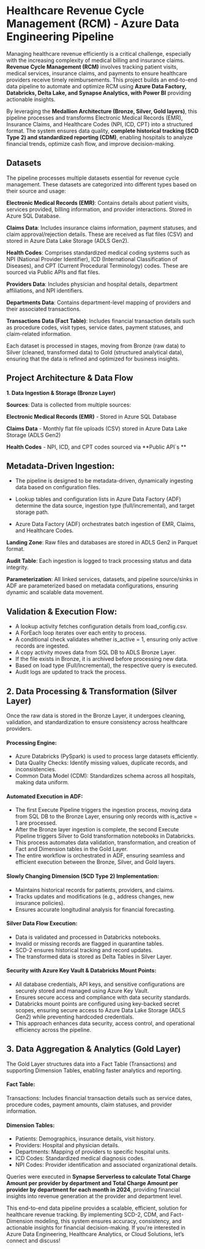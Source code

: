 # Healthcare Revenue Cycle Management (RCM) - Azure Data Engineering Pipeline


Managing healthcare revenue efficiently is a critical challenge, especially with the increasing complexity of medical billing and insurance claims. **Revenue Cycle Management (RCM)** involves tracking patient visits, medical services, insurance claims, and payments to ensure healthcare providers receive timely reimbursements. This project builds an end-to-end data pipeline to automate and optimize RCM using **Azure Data Factory, Databricks, Delta Lake, and Synapse Analytics, with Power BI** providing actionable insights.

By leveraging the **Medallion Architecture (Bronze, Silver, Gold layers)**, this pipeline processes and transforms Electronic Medical Records (EMR), Insurance Claims, and Healthcare Codes (NPI, ICD, CPT) into a structured format. The system ensures data quality, **complete historical tracking (SCD Type 2) and standardized reporting (CDM)**, enabling hospitals to analyze financial trends, optimize cash flow, and improve decision-making.

## Datasets 

The pipeline processes multiple datasets essential for revenue cycle management. These datasets are categorized into different types based on their source and usage:

**Electronic Medical Records (EMR)**: Contains details about patient visits, services provided, billing information, and provider interactions. Stored in Azure SQL Database.

**Claims Data**: Includes insurance claims information, payment statuses, and claim approval/rejection details. These are received as flat files (CSV) and stored in Azure Data Lake Storage (ADLS Gen2).

**Health Codes**: Comprises standardized medical coding systems such as NPI (National Provider Identifier), ICD (International Classification of Diseases), and CPT (Current Procedural Terminology) codes. These are sourced via Public APIs and flat files.

**Providers Data**: Includes physician and hospital details, department affiliations, and NPI identifiers.

**Departments Data**: Contains department-level mapping of providers and their associated transactions.

**Transactions Data (Fact Table)**: Includes financial transaction details such as procedure codes, visit types, service dates, payment statuses, and claim-related information.

Each dataset is processed in stages, moving from Bronze (raw data) to Silver (cleaned, transformed data) to Gold (structured analytical data), ensuring that the data is refined and optimized for business insights.

## Project Architecture & Data Flow

**1. Data Ingestion & Storage (Bronze Layer)** 

**Sources**: Data is collected from multiple sources:

**Electronic Medical Records (EMR)** - Stored in Azure SQL Database

**Claims Data** - Monthly flat file uploads (CSV) stored in Azure Data Lake Storage (ADLS Gen2)

**Health Codes** - NPI, ICD, and CPT codes sourced via **Public API`s **

## Metadata-Driven Ingestion:

* The pipeline is designed to be metadata-driven, dynamically ingesting data based on configuration files.

* Lookup tables and configuration lists in Azure Data Factory (ADF) determine the data source, ingestion type (full/incremental), and target storage path.
* Azure Data Factory (ADF) orchestrates batch ingestion of EMR, Claims, and Healthcare Codes.
  
**Landing Zone**: Raw files and databases are stored in ADLS Gen2 in Parquet format.

**Audit Table**: Each ingestion is logged to track processing status and data integrity.

**Parameterization**: All linked services, datasets, and pipeline source/sinks in ADF are parameterized based on metadata configurations, ensuring dynamic and scalable data movement.
## Validation & Execution Flow:
* A lookup activity fetches configuration details from load_config.csv.
* A ForEach loop iterates over each entity to process.
* A conditional check validates whether is_active = 1, ensuring only active records are ingested.
* A copy activity moves data from SQL DB to ADLS Bronze Layer.
* If the file exists in Bronze, it is archived before processing new data.
* Based on load type (Full/Incremental), the respective query is executed.
* Audit logs are updated to track the process.

## 2. Data Processing & Transformation (Silver Layer)

Once the raw data is stored in the Bronze Layer, it undergoes cleaning, validation, and standardization to ensure consistency across healthcare providers.

#### Processing Engine:

* Azure Databricks (PySpark) is used to process large datasets efficiently.
* Data Quality Checks: Identify missing values, duplicate records, and inconsistencies.
* Common Data Model (CDM): Standardizes schema across all hospitals, making data uniform.
#### Automated Execution in ADF:

* The first Execute Pipeline triggers the ingestion process, moving data from SQL DB to the Bronze Layer, ensuring only records with is_active = 1 are processed.
* After the Bronze layer ingestion is complete, the second Execute Pipeline triggers Silver to Gold transformation notebooks in Databricks.
* This process automates data validation, transformation, and creation of Fact and Dimension tables in the Gold Layer.
* The entire workflow is orchestrated in ADF, ensuring seamless and efficient execution between the Bronze, Silver, and Gold layers.
  
#### Slowly Changing Dimension (SCD Type 2) Implementation:

* Maintains historical records for patients, providers, and claims.
* Tracks updates and modifications (e.g., address changes, new insurance policies).
* Ensures accurate longitudinal analysis for financial forecasting.

#### Silver Data Flow Execution:

* Data is validated and processed in Databricks notebooks.
* Invalid or missing records are flagged in quarantine tables.
* SCD-2 ensures historical tracking and record updates.
* The transformed data is stored as Delta Tables in Silver Layer.

#### Security with Azure Key Vault & Databricks Mount Points:

* All database credentials, API keys, and sensitive configurations are securely stored and managed using Azure Key Vault.
* Ensures secure access and compliance with data security standards.
* Databricks mount points are configured using key-backed secret scopes, ensuring secure access to Azure Data Lake Storage (ADLS Gen2) while preventing hardcoded credentials.
* This approach enhances data security, access control, and operational efficiency across the pipeline.

## 3. Data Aggregation & Analytics (Gold Layer)
The Gold Layer structures data into a Fact Table (Transactions) and supporting Dimension Tables, enabling faster analytics and reporting.

#### Fact Table:
Transactions: Includes financial transaction details such as service dates, procedure codes, payment amounts, claim statuses, and provider information.

#### Dimension Tables:
* Patients: Demographics, insurance details, visit history.
* Providers: Hospital and physician details.
* Departments: Mapping of providers to specific hospital units.
* ICD Codes: Standardized medical diagnosis codes.
* NPI Codes: Provider identification and associated organizational details.

Queries were executed in **Synapse Serverless to calculate Total Charge Amount per provider by department and Total Charge Amount per provider by department for each month in 2024**, providing financial insights into revenue generation at the provider and department level.


This end-to-end data pipeline provides a scalable, efficient, solution for healthcare revenue tracking. By implementing SCD-2, CDM, and Fact-Dimension modeling, this system ensures accuracy, consistency, and actionable insights for financial decision-making. If you're interested in Azure Data Engineering, Healthcare Analytics, or Cloud Solutions, let’s connect and discuss! 
